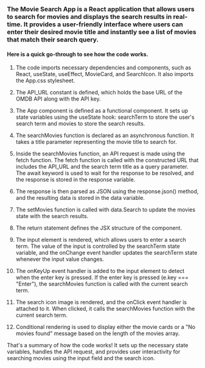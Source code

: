 ### The Movie Search App is a React application that allows users to search for movies and displays the search results in real-time. It provides a user-friendly interface where users can enter their desired movie title and instantly see a list of movies that match their search query.

#### Here is a quick go-through to see how the code works.

1. The code imports necessary dependencies and components, such as React, useState, useEffect, MovieCard, and SearchIcon. It also imports the App.css stylesheet.

2. The API_URL constant is defined, which holds the base URL of the OMDB API along with the API key.

3. The App component is defined as a functional component. It sets up state variables using the useState hook: searchTerm to store the user's search term and 
   movies to store the search results.

4. The searchMovies function is declared as an asynchronous function. It takes a title parameter representing the movie title to search for.

5. Inside the searchMovies function, an API request is made using the fetch function. The fetch function is called with the constructed URL that includes the 
   API_URL and the search term title as a query parameter. The await keyword is used to wait for the response to be resolved, and the response is stored in the 
   response variable.

6. The response is then parsed as JSON using the response.json() method, and the resulting data is stored in the data variable.

7. The setMovies function is called with data.Search to update the movies state with the search results.

8. The return statement defines the JSX structure of the component.

9. The input element is rendered, which allows users to enter a search term. The value of the input is controlled by the searchTerm state variable, and the 
   onChange event handler updates the searchTerm state whenever the input value changes.

10. The onKeyUp event handler is added to the input element to detect when the enter key is pressed. If the enter key is pressed (e.key === "Enter"), the 
   searchMovies function is called with the current search term.

11. The search icon image is rendered, and the onClick event handler is attached to it. When clicked, it calls the searchMovies function with the current search 
   term.

12. Conditional rendering is used to display either the movie cards or a "No movies found" message based on the length of the movies array.

That's a summary of how the code works! It sets up the necessary state variables, handles the API request, and provides user interactivity for searching movies using the input field and the search icon.
